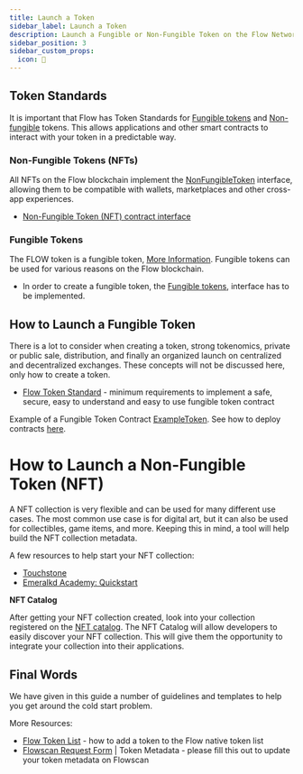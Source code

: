```yaml
---
title: Launch a Token
sidebar_label: Launch a Token
description: Launch a Fungible or Non-Fungible Token on the Flow Network.
sidebar_position: 3
sidebar_custom_props:
  icon: 📓
---
```


## Token Standards

It is important that Flow has Token Standards for [Fungible tokens](../build/core-contracts/flow-ft/index.md) and [Non-fungible](../build/core-contracts/flow-nft/index.md) tokens. This allows applications and other smart contracts to interact with your token in a predictable way.


### Non-Fungible Tokens (NFTs)

All NFTs on the Flow blockchain implement the [NonFungibleToken](../build/core-contracts/08-non-fungible-token.md) interface, allowing them to be compatible with wallets, marketplaces and other cross-app experiences.

- [Non-Fungible Token (NFT) contract interface](../build/core-contracts/08-non-fungible-token.md)

### Fungible Tokens

The FLOW token is a fungible token, [More Information](../build/core-contracts/flow-token).  Fungible tokens can be used for various reasons on the Flow blockchain.

- In order to create a fungible token, the [Fungible tokens](../build/core-contracts/fungible-token), interface has to be implemented.


## How to Launch a Fungible Token

There is a lot to consider when creating a token, strong tokenomics, private or public sale, distribution, and finally an organized launch on centralized and decentralized exchanges. These concepts will not be discussed here, only how to create a token.

- [Flow Token Standard](https://github.com/onflow/flow-ft) - minimum requirements to implement a safe, secure, easy to understand and easy to use fungible token contract

Example of a Fungible Token Contract [ExampleToken](https://github.com/onflow/flow-ft/blob/master/contracts/ExampleToken.cdc). See how to deploy contracts [here](./smart-contracts/deploying.mdx).


# How to Launch a Non-Fungible Token (NFT)

A NFT collection is very flexible and can be used for many different use cases. The most common use case is for digital art, but it can also be used for collectibles, game items, and more. Keeping this in mind, a tool will help build the NFT collection metadata. 

A few resources to help start your NFT collection:

- [Touchstone](https://www.touchstone.city/guide/en/welcome)
- [Emeralkd Academy: Quickstart](https://academy.ecdao.org/en/quickstarts/1-non-fungible-token)

**NFT Catalog**

After getting your NFT collection created, look into your collection registered on the [NFT catalog](../tools/nft-catalog/overview.mdx). The NFT Catalog will allow developers to easily discover your NFT collection. This will give them the opportunity to integrate your collection into their applications.

## Final Words

We have given in this guide a number of guidelines and templates to help you get around the cold start problem. 

More Resources:
- [Flow Token List](https://github.com/FlowFans/flow-token-list) - how to add a token to the Flow native token list
- [Flowscan Request Form](https://docs.google.com/forms/d/e/1FAIpQLSdMiIkj2goF3Ib7wJHRb-YNvruwBghq1NP1IOfz4p2smIFp0w/viewform) | Token Metadata - please fill this out to update your token metadata on Flowscan
